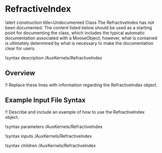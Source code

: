 # RefractiveIndex

!alert construction title=Undocumented Class
The RefractiveIndex has not been documented. The content listed below should be used as a starting point for
documenting the class, which includes the typical automatic documentation associated with a
MooseObject; however, what is contained is ultimately determined by what is necessary to make the
documentation clear for users.

!syntax description /AuxKernels/RefractiveIndex

## Overview

!! Replace these lines with information regarding the RefractiveIndex object.

## Example Input File Syntax

!! Describe and include an example of how to use the RefractiveIndex object.

!syntax parameters /AuxKernels/RefractiveIndex

!syntax inputs /AuxKernels/RefractiveIndex

!syntax children /AuxKernels/RefractiveIndex
